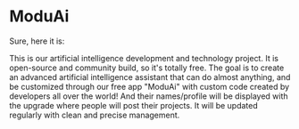# ModuAi

Sure, here it is:

This is our artificial intelligence development and technology project. It is open-source and community build, so it's totally free. The goal is to create an advanced artificial intelligence assistant that can do almost anything, and be customized through our free app "ModuAi" with custom code created by developers all over the world! And their names/profile will be displayed with the upgrade where people will post their projects. It will be updated regularly with clean and precise management.
